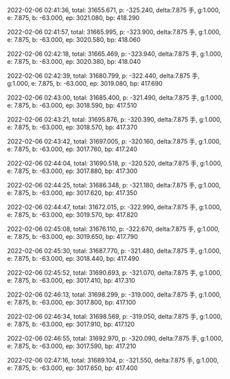 2022-02-06 02:41:36, total: 31655.671, p: -325.240, delta:7.875 手, g:1.000, e: 7.875, b: -63.000, ep: 3021.080, bp: 418.290

2022-02-06 02:41:57, total: 31665.995, p: -323.900, delta:7.875 手, g:1.000, e: 7.875, b: -63.000, ep: 3020.580, bp: 418.060

2022-02-06 02:42:18, total: 31665.469, p: -323.940, delta:7.875 手, g:1.000, e: 7.875, b: -63.000, ep: 3020.380, bp: 418.040

2022-02-06 02:42:39, total: 31680.799, p: -322.440, delta:7.875 手, g:1.000, e: 7.875, b: -63.000, ep: 3019.080, bp: 417.690

2022-02-06 02:43:00, total: 31685.400, p: -321.490, delta:7.875 手, g:1.000, e: 7.875, b: -63.000, ep: 3018.590, bp: 417.510

2022-02-06 02:43:21, total: 31695.876, p: -320.390, delta:7.875 手, g:1.000, e: 7.875, b: -63.000, ep: 3018.570, bp: 417.370

2022-02-06 02:43:42, total: 31697.005, p: -320.160, delta:7.875 手, g:1.000, e: 7.875, b: -63.000, ep: 3017.760, bp: 417.240

2022-02-06 02:44:04, total: 31690.518, p: -320.520, delta:7.875 手, g:1.000, e: 7.875, b: -63.000, ep: 3017.880, bp: 417.300

2022-02-06 02:44:25, total: 31686.348, p: -321.180, delta:7.875 手, g:1.000, e: 7.875, b: -63.000, ep: 3017.620, bp: 417.350

2022-02-06 02:44:47, total: 31672.015, p: -322.990, delta:7.875 手, g:1.000, e: 7.875, b: -63.000, ep: 3019.570, bp: 417.820

2022-02-06 02:45:08, total: 31676.110, p: -322.670, delta:7.875 手, g:1.000, e: 7.875, b: -63.000, ep: 3019.650, bp: 417.790

2022-02-06 02:45:30, total: 31687.770, p: -321.480, delta:7.875 手, g:1.000, e: 7.875, b: -63.000, ep: 3018.440, bp: 417.490

2022-02-06 02:45:52, total: 31690.693, p: -321.070, delta:7.875 手, g:1.000, e: 7.875, b: -63.000, ep: 3017.410, bp: 417.310

2022-02-06 02:46:13, total: 31698.299, p: -319.000, delta:7.875 手, g:1.000, e: 7.875, b: -63.000, ep: 3017.800, bp: 417.100

2022-02-06 02:46:34, total: 31698.569, p: -319.050, delta:7.875 手, g:1.000, e: 7.875, b: -63.000, ep: 3017.910, bp: 417.120

2022-02-06 02:46:55, total: 31692.970, p: -320.090, delta:7.875 手, g:1.000, e: 7.875, b: -63.000, ep: 3017.590, bp: 417.210

2022-02-06 02:47:16, total: 31689.104, p: -321.550, delta:7.875 手, g:1.000, e: 7.875, b: -63.000, ep: 3017.650, bp: 417.400